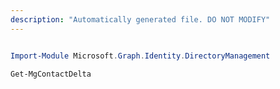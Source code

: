 ```yaml
---
description: "Automatically generated file. DO NOT MODIFY"
---
```


```powershell

Import-Module Microsoft.Graph.Identity.DirectoryManagement

Get-MgContactDelta

```